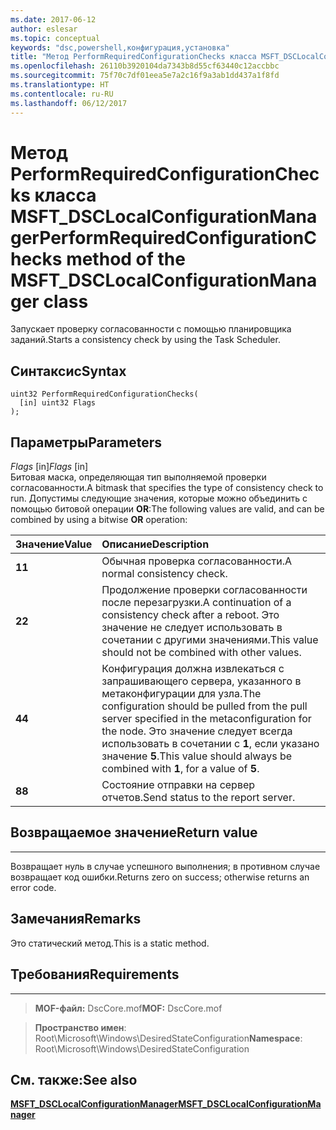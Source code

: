 ```yaml
---
ms.date: 2017-06-12
author: eslesar
ms.topic: conceptual
keywords: "dsc,powershell,конфигурация,установка"
title: "Метод PerformRequiredConfigurationChecks класса MSFT_DSCLocalConfigurationManager"
ms.openlocfilehash: 26110b3920104da7343b8d55cf63440c12accbbc
ms.sourcegitcommit: 75f70c7df01eea5e7a2c16f9a3ab1dd437a1f8fd
ms.translationtype: HT
ms.contentlocale: ru-RU
ms.lasthandoff: 06/12/2017
---
```

# <a name="performrequiredconfigurationchecks-method-of-the-msftdsclocalconfigurationmanager-class"></a><span data-ttu-id="6dc62-103">Метод PerformRequiredConfigurationChecks класса MSFT_DSCLocalConfigurationManager</span><span class="sxs-lookup"><span data-stu-id="6dc62-103">PerformRequiredConfigurationChecks method of the MSFT_DSCLocalConfigurationManager class</span></span>

<span data-ttu-id="6dc62-104">Запускает проверку согласованности с помощью планировщика заданий.</span><span class="sxs-lookup"><span data-stu-id="6dc62-104">Starts a consistency check by using the Task Scheduler.</span></span>

<a name="syntax"></a><span data-ttu-id="6dc62-105">Синтаксис</span><span class="sxs-lookup"><span data-stu-id="6dc62-105">Syntax</span></span>
------

```mof
uint32 PerformRequiredConfigurationChecks(
  [in] uint32 Flags
);
```

<a name="parameters"></a><span data-ttu-id="6dc62-106">Параметры</span><span class="sxs-lookup"><span data-stu-id="6dc62-106">Parameters</span></span>
----------

<span data-ttu-id="6dc62-107">*Flags* \[in\]</span><span class="sxs-lookup"><span data-stu-id="6dc62-107">*Flags* \[in\]</span></span>  
<span data-ttu-id="6dc62-108">Битовая маска, определяющая тип выполняемой проверки согласованности.</span><span class="sxs-lookup"><span data-stu-id="6dc62-108">A bitmask that specifies the type of consistency check to run.</span></span> <span data-ttu-id="6dc62-109">Допустимы следующие значения, которые можно объединить с помощью битовой операции **OR**:</span><span class="sxs-lookup"><span data-stu-id="6dc62-109">The following values are valid, and can be combined by using a bitwise **OR** operation:</span></span>

|<span data-ttu-id="6dc62-110">Значение</span><span class="sxs-lookup"><span data-stu-id="6dc62-110">Value</span></span> |<span data-ttu-id="6dc62-111">Описание</span><span class="sxs-lookup"><span data-stu-id="6dc62-111">Description</span></span> |
|:--- |:---|
|<span data-ttu-id="6dc62-112">**1**</span><span class="sxs-lookup"><span data-stu-id="6dc62-112">**1**</span></span> | <span data-ttu-id="6dc62-113">Обычная проверка согласованности.</span><span class="sxs-lookup"><span data-stu-id="6dc62-113">A normal consistency check.</span></span> |
|<span data-ttu-id="6dc62-114">**2**</span><span class="sxs-lookup"><span data-stu-id="6dc62-114">**2**</span></span> | <span data-ttu-id="6dc62-115">Продолжение проверки согласованности после перезагрузки.</span><span class="sxs-lookup"><span data-stu-id="6dc62-115">A continuation of a consistency check after a reboot.</span></span> <span data-ttu-id="6dc62-116">Это значение не следует использовать в сочетании с другими значениями.</span><span class="sxs-lookup"><span data-stu-id="6dc62-116">This value should not be combined with other values.</span></span> |
|<span data-ttu-id="6dc62-117">**4**</span><span class="sxs-lookup"><span data-stu-id="6dc62-117">**4**</span></span> | <span data-ttu-id="6dc62-118">Конфигурация должна извлекаться с запрашивающего сервера, указанного в метаконфигурации для узла.</span><span class="sxs-lookup"><span data-stu-id="6dc62-118">The configuration should be pulled from the pull server specified in the metaconfiguration for the node.</span></span> <span data-ttu-id="6dc62-119">Это значение следует всегда использовать в сочетании с **1**, если указано значение **5**.</span><span class="sxs-lookup"><span data-stu-id="6dc62-119">This value should always be combined with **1**, for a value of **5**.</span></span> |
|<span data-ttu-id="6dc62-120">**8**</span><span class="sxs-lookup"><span data-stu-id="6dc62-120">**8**</span></span> | <span data-ttu-id="6dc62-121">Состояние отправки на сервер отчетов.</span><span class="sxs-lookup"><span data-stu-id="6dc62-121">Send status to the report server.</span></span> |

## <a name="return-value"></a><span data-ttu-id="6dc62-122">Возвращаемое значение</span><span class="sxs-lookup"><span data-stu-id="6dc62-122">Return value</span></span>
------------

<span data-ttu-id="6dc62-123">Возвращает нуль в случае успешного выполнения; в противном случае возвращает код ошибки.</span><span class="sxs-lookup"><span data-stu-id="6dc62-123">Returns zero on success; otherwise returns an error code.</span></span>

## <a name="remarks"></a><span data-ttu-id="6dc62-124">Замечания</span><span class="sxs-lookup"><span data-stu-id="6dc62-124">Remarks</span></span>

<span data-ttu-id="6dc62-125">Это статический метод.</span><span class="sxs-lookup"><span data-stu-id="6dc62-125">This is a static method.</span></span>

## <a name="requirements"></a><span data-ttu-id="6dc62-126">Требования</span><span class="sxs-lookup"><span data-stu-id="6dc62-126">Requirements</span></span>
------------
><span data-ttu-id="6dc62-127">**MOF-файл:** DscCore.mof</span><span class="sxs-lookup"><span data-stu-id="6dc62-127">**MOF:** DscCore.mof</span></span>

><span data-ttu-id="6dc62-128">**Пространство имен**: Root\Microsoft\Windows\DesiredStateConfiguration</span><span class="sxs-lookup"><span data-stu-id="6dc62-128">**Namespace**: Root\Microsoft\Windows\DesiredStateConfiguration</span></span>


## <a name="see-also"></a><span data-ttu-id="6dc62-129">См. также:</span><span class="sxs-lookup"><span data-stu-id="6dc62-129">See also</span></span>


[<span data-ttu-id="6dc62-130">**MSFT_DSCLocalConfigurationManager**</span><span class="sxs-lookup"><span data-stu-id="6dc62-130">**MSFT_DSCLocalConfigurationManager**</span></span>](msft-dsclocalconfigurationmanager.md)


 

 



